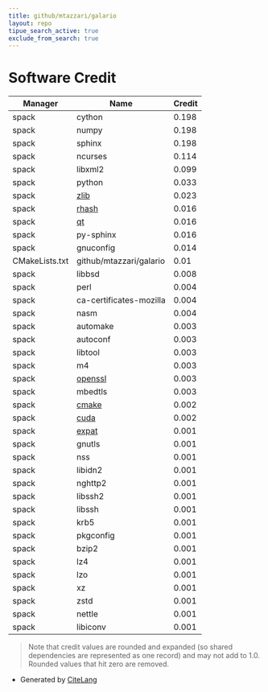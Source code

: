 ```yaml
---
title: github/mtazzari/galario
layout: repo
tipue_search_active: true
exclude_from_search: true
---
```

# Software Credit

|Manager|Name|Credit|
|-------|----|------|
|spack|cython|0.198|
|spack|numpy|0.198|
|spack|sphinx|0.198|
|spack|ncurses|0.114|
|spack|libxml2|0.099|
|spack|python|0.033|
|spack|[zlib](https://zlib.net)|0.023|
|spack|[rhash](https://sourceforge.net/projects/rhash/)|0.016|
|spack|[qt](https://qt.io)|0.016|
|spack|py-sphinx|0.016|
|spack|gnuconfig|0.014|
|CMakeLists.txt|github/mtazzari/galario|0.01|
|spack|libbsd|0.008|
|spack|perl|0.004|
|spack|ca-certificates-mozilla|0.004|
|spack|nasm|0.004|
|spack|automake|0.003|
|spack|autoconf|0.003|
|spack|libtool|0.003|
|spack|m4|0.003|
|spack|[openssl](https://www.openssl.org)|0.003|
|spack|mbedtls|0.003|
|spack|[cmake](https://www.cmake.org)|0.002|
|spack|[cuda](https://developer.nvidia.com/cuda-zone)|0.002|
|spack|[expat](https://libexpat.github.io/)|0.001|
|spack|gnutls|0.001|
|spack|nss|0.001|
|spack|libidn2|0.001|
|spack|nghttp2|0.001|
|spack|libssh2|0.001|
|spack|libssh|0.001|
|spack|krb5|0.001|
|spack|pkgconfig|0.001|
|spack|bzip2|0.001|
|spack|lz4|0.001|
|spack|lzo|0.001|
|spack|xz|0.001|
|spack|zstd|0.001|
|spack|nettle|0.001|
|spack|libiconv|0.001|


> Note that credit values are rounded and expanded (so shared dependencies are represented as one record) and may not add to 1.0. Rounded values that hit zero are removed.


- Generated by [CiteLang](https://github.com/vsoch/citelang)
